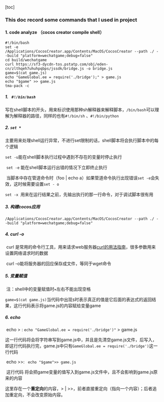 [toc]



### This doc record some commands that I used in project

#### 	1. code analyze （cocos creator compile shell）

``` shell
#!/bin/bash
set -e
/Applications/CocosCreator.app/Contents/MacOS/CocosCreator --path ./ --build "platform=wechatgame;debug=false"
cd build/wechatgame
curl https://sf3-dycdn-tos.pstatp.com/obj/eden-cn/zlthqeh7uhuhpqbps/jssdk/bridge.js -o bridge.js
game=$(cat game.js)
echo "GameGlobal.ee = require('./bridge');" > game.js
echo "$game" >> game.js
tma-pack -c 
```

##### 1. ` #!/bin/bash`

​	写在shell脚本的开头，用来标识使用那种sh解释器来解释脚本，`/bin/bash`可以理解为解释器的路径，同样的也有`#!/bin/sh` 、`#!/bin/python`

##### 2. `set *`

​	主要用来处理shell运行异常，不进行set限制的话，shell脚本将会执行脚本中的每个逻辑

​	`set -u`能在shell脚本执行过程中遇到不存在的变量时停止执行

​	`set -e` 能在shell脚本运行出错的情况下立即终止执行

​	当脚本中存在管道命令时（foo | echo a）如果管道命令执行出现错误`set -e`会失效，这时候需要设置`set - o`

​	`set -x `用来在运行结果之前，先输出执行的那一行命令，对于调试脚本很有用

##### 3. 构建cocos应用

`/Applications/CocosCreator.app/Contents/MacOS/CocosCreator --path ./ --build "platform=wechatgame;debug=false"`

##### 4. curl -o

​	curl 是常用的命令行工具，用来请求web服务器[curl的用法指南](ruanyifeng.com/blog/2019/09/curl-reference.html)，很多参数用来设置网络请求时的数据

​	curl -o能将服务器的回应保存成文件，等同于wget命令

##### 5. 变量赋值

​	注：shell中的变量赋值时`=`左右不能出现空格

​	`game=$(cat game.js)`当代码中出现`$`时表示真正的值是它后面的表达式的返回结果，这行代码表示将game.js的内容赋给变量game

##### 6. echo

​	echo  > : `echo "GameGlobal.ee = require('./bridge')"` > game.js

​	这一行代码将会将字符串写到game.js中，并且是先清空game.js文件，后写入，即这行代码执行完，game.js中只有`GameGlobal.ee = require('./bridge')`这一行代码

​	echo >>: ` echo "$game">> game.js`

​	这行代码 将会把game变量的值写入到game.js文件中，且不会影响到game.js原来的内容

这里存在一个**重定向**的内容，> | >>，前者直接重定向（指向一个内容）；后者追加重定向，不会改变原始内容。

​	

​	



